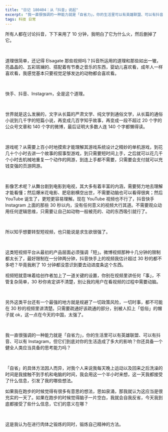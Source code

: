 ```yaml
---
title: "日记 180404：从「抖音」说起"
excerpt: "我一直很强调的一种能力就是「自省力」，你的生活里可以有英雄联盟、可以有抖音、可以有 Instagram，但它们到底对你的生活造成了多大的影响？你还具备一个健全人类应当具备的思考能力吗？"
tags: 科技 日常
---
```


所有人都在讨论抖音，下下来用了 10 分钟，我明白了它为什么火，然后删掉了它。

<br>

道理很简单，还记得 Elsagate 那些视频吗？抖音所运用的道理和那些如出一辙，亮晶晶的、五彩斑斓的、搭配着有节奏之音乐的东西，婴幼儿喜欢看，成年人一样喜欢看，我感觉基本只要视觉足够发达的动物都会喜欢看。

<br>

快手、抖音、Instagram，全是这个道理。

<br>

世界就是这么发展的，文字从长篇的严肃文学、纯文学到通俗文学，从长篇的通俗小说到几千字的短篇小说，再变成几百字知乎故事，再变成一段不超过 20 个字的公众号文章和 140 个字的微博，最后证明大多数人连 140 个字都懒得读。

<br>

游戏呢？从需要上百小时地摸索才能理解其游戏系统设计之精妙的单机游戏，到花几十个小时去讲一个故事的叙事型游戏，到只需要短时间上手，之后就可以花几千个小时去机械地重复一个动作的网游，到连上手都不需要，只需要会支付就可以充钱变强的页游网游。

<br>

影像艺术呢？从舞台剧到电影到电视，其大多有着丰富的内涵，需要努力地去理解才能看懂；然后爆米花电影、肥皂剧横空出世，不需要动脑也可以看得很爽；然后 YouTube 诞生了，更短更容易理解。现在 YouTube 视频也不行了，抖音快手 Instagram 上面的那些 30 秒以内，没有任何意义的视频大行其道。不需要观众动用任何逻辑思维，只需要让自己如动物一般被亮的、动的东西吸引就行了。

<br>

所以知乎想要转型短视频，也只能说是求生欲很强了。

<br>

这类短视频平台从最初的产品层面必须强调「短」。微博视频那种十几分钟的限制都太长了，最好限制在一分钟两分钟，抖音快手上的视频我估计超过 30 秒的都不多吧？毕竟我刷了 10 分钟都没意识到要去动进度条这个东西。

视频短就意味着给创作者加上了一道关键的设置，你别在视频里讲任何「事」，不管复杂简单，30 秒你肯定讲不清楚，别让我的用户在看视频的过程中需要动脑。

<br>

另外这类平台还有一个最强的地方就是规避了一切政策风险，一切时事，都不可能在 30 秒的视频里讲清楚。只需要疏通好该疏通的部分，别被人扣上「低俗」的帽子就 ok，这一点在今天的中国，太强了。

<br>

我一直很强调的一种能力就是「自省力」，你的生活里可以有英雄联盟、可以有抖音、可以有 Instagram，但它们到底对你的生活造成了多大的影响？你还具备一个健全人类应当具备的思考能力吗？

<br>

「自省」的具体方法因人而异，对我个人来说我每天晚上运动以及回来之后洗澡的时间是我接触不到手机和电脑的时间，我会用这一个半小时来想，这一天我都接受了什么信息，引发了我的哪些想法。

如果我在跑步的时候觉得有很多有意思的想法，思如泉涌，那我就认为这应当是很充实的一天了。如果在跑步的时候觉得脑子一片空白，我就会自我反省，今天我到底都接受了些什么信息，它们的意义在哪？

<br>

这是我认为在进行肉体之锻炼的同时，锻炼自己精神的方法。

